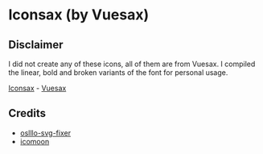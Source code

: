 
#  Iconsax (by Vuesax)






## Disclaimer

I did not create any of these icons, all of them are from Vuesax. I compiled the linear, bold and broken variants of the font for personal usage.

[Iconsax](https://iconsax.io) - [Vuesax](https://vuesax.com)



## Credits
- [oslllo-svg-fixer](https://github.com/oslllo/svg-fixer)
- [icomoon](https://icomoon.io)


